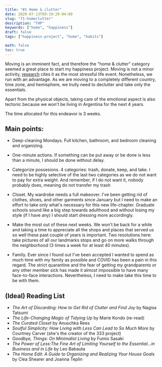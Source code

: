 ```yaml
---
title: "#1 Home & clutter"
date: 2020-07-13T09:19:29-04:00
slug: "71-homeclutter"
description: "THP"
keywords: ["home", "happiness"]
draft: false
tags: ["happiness-project", "home", "habits"]

math: false
toc: true
---
```


Moving is an imminent fact, and therefore the "home & clutter" category seemed a great place to start my happiness project. Moving is not a minor activity, <a href= "https://www.bustle.com/p/moving-is-one-of-the-most-stressful-life-events-a-new-study-says-but-here-are-7-ways-to-make-it-suck-less-11832166">research</a> cites it as the most stressful life event. Nonetheless, we run with an advantage. As we are moving to a completely different country, time zone, and hemisphere, we trully need to declutter and take only the essentials.

Apart from the physical objects, taking care of the emotional aspect is also tectonic because we won't be living in Argentina for the next 4 years.

The time allocated for this endeavor is 3 weeks. 

## Main points:

* Deep-cleaning Mondays.
Full kitchen, bathroom, and bedroom cleaning and organizing.

* One-minute actions.
If something can be put away or be done is less than a minute, I should be done without delay. 

* Categorize possesions.
4 categories: trash, donate, keep, and take. I need to be highly selective of the last two categories as we do not want to pay for extra weight. And remember, if I do not want it, nobody probably does, meaning do not transfer my trash 

* Closet.
My wardrobe needs a full makeover. I've been getting rid of clothes, shoes, and other garments since January but I need to make an effort to take only what's necessary for this new life-chapter. Graduate schools sound like a big step towards adulthood and without losing my style (if I have any) I should start dressing more accordingly.

* Make the most out of these next weeks.
We won't be back for a while and taking a time to appreciate all the shops and places that served us so well these past couple of years is important. Two resolutions here: take pictures of all our landmarks stops and go on more walks through the neighborhood (3 times a week for at least 40 minutes).

* Family.
Ever since I found out I've been accepted I wanted to spend as much time with my family as possible and COVID has been a pain in this regard. The strict quarantine and the fear of getting my grandparents or any other member sick has made it almost impossible to have many face-to-face interactions. Nevertheless, I need to make take this time to be with them.


## (Ideal) Reading List

* *The Art of Discarding: How to Get Rid of Clutter and Find Joy* by Nagisa Tatsumi
* *The Life-Changing Magic of Tidying Up* by Marie Kondo (re-read)
* *The Curated Closet* by Anuschka Rees
* *Soulful Simplicity: How Living with Less Can Lead to So Much More* by Courtney Carver (she's the creator of the 333 project)
* *Goodbye, Things: On Minimalist Living* by Fumio Sasaki
* *The Power of Less:The Fine Art of Limiting Yourself to the Essential...in Business and in Life* by Leo Babauta
* *The Home Edit: A Guide to Organizing and Realizing Your House Goals* by Clea Shearer and Joanna Teplin